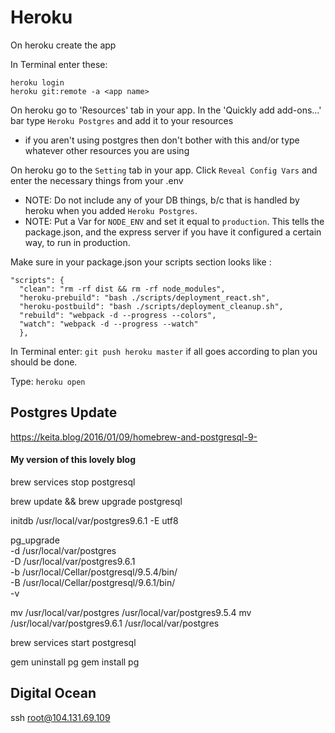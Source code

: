 # Heroku

On heroku create the app

In Terminal enter these:
```
heroku login
heroku git:remote -a <app name>
```

On heroku go to 'Resources' tab in your app. In the 'Quickly add add-ons...' bar type `Heroku Postgres` and add it to your resources
- if you aren't using postgres then don't bother with this and/or type whatever other resources you are using

On heroku go to the `Setting` tab in your app. Click `Reveal Config Vars` and enter the necessary things from your .env
- NOTE: Do not include any of your DB things, b/c that is handled by heroku when you added `Heroku Postgres`.
- NOTE: Put a Var for `NODE_ENV` and set it equal to `production`. This tells the package.json, and the express server if you have it configured a certain way, to run in production.

Make sure in your package.json your scripts section looks like :
```
"scripts": {
  "clean": "rm -rf dist && rm -rf node_modules",
  "heroku-prebuild": "bash ./scripts/deployment_react.sh",
  "heroku-postbuild": "bash ./scripts/deployment_cleanup.sh",
  "rebuild": "webpack -d --progress --colors",
  "watch": "webpack -d --progress --watch"
  },
  ```

  In Terminal enter:
  `git push heroku master`
  if all goes according to plan you should be done.

  Type:
  `heroku open`

## Postgres Update
https://keita.blog/2016/01/09/homebrew-and-postgresql-9-

#### My version of this lovely blog

brew services stop postgresql

brew update && brew upgrade postgresql

initdb /usr/local/var/postgres9.6.1 -E utf8

pg_upgrade \
  -d /usr/local/var/postgres \
  -D /usr/local/var/postgres9.6.1 \
  -b /usr/local/Cellar/postgresql/9.5.4/bin/ \
  -B /usr/local/Cellar/postgresql/9.6.1/bin/ \
  -v

mv /usr/local/var/postgres /usr/local/var/postgres9.5.4
mv /usr/local/var/postgres9.6.1 /usr/local/var/postgres

brew services start postgresql

gem uninstall pg
gem install pg

## Digital Ocean

ssh root@104.131.69.109
